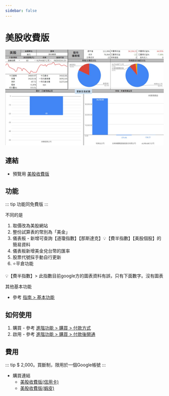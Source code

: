 ```yaml
---
sidebar: false
---
```


# 美股收費版

![](../../.vuepress/public/images/版本_美股版.jpg)

## 連結

- 預覽用 [美股收費版](https://docs.google.com/spreadsheets/d/1tRNgBzPeiY8uIptyv7b59INGh-3ffm-yWGMO9GR77ak)

## 功能

::: tip 功能同免費版
:::

不同的是
1. 取價改為美股網站
2. 整份試算表的幣別為「美金」
3. 儀表板 - 新增可查詢【道瓊指數】【那斯達克】💡【費半指數】【美股個股】的簡易資料
4. 儀表板新增美金兌台幣的匯率
5. 股票代號採手動自行更新
6. ⭐平倉功能

💡【費半指數】> 此指數目前google方的圖表資料有誤，只有下面數字。沒有圖表

其他基本功能
- 參考 [指南 > 基本功能](../Introduction/儀表板.md)

## 如何使用

1. 購買 - 參考 [進階功能 > 購買 > 付款方式](../PayOnly/購買.md#付款方式)
2. 啟用 - 參考 [進階功能 > 購買 > 付款後開通](../PayOnly/購買.md#付款後開通)

## 費用

 ::: tip $ 2,000。買斷制，限用於一個Google帳號
 :::

- 購買連結
  - [美股收費版(信用卡)](https://cart.cashier.ecpay.com.tw/qp/naqB)
  - [美股收費版(蝦皮)](https://shopee.tw/Google%E8%A9%A6%E7%AE%97%E8%A1%A8%E3%80%90%E5%85%A8%E8%87%AA%E5%8B%95%E8%82%A1%E7%A5%A8%E7%AE%A1%E7%90%86%E8%A1%A8-%E7%BE%8E%E8%82%A1%E4%BB%98%E8%B2%BB%E7%89%88%E3%80%91%F0%9F%93%9DExcel-%E8%82%A1%E7%A5%A8%E7%AE%A1%E7%90%86-%E7%AF%84%E6%9C%AC-%E7%BE%8E%E8%82%A1-%E8%82%A1%E7%A5%A8%E8%A8%98%E5%B8%B3-%E8%82%A1%E7%A5%A8%E6%95%B4%E7%90%86-%E8%82%A1%E7%A5%A8%E6%90%8D%E7%9B%8A-i.150537601.3195478292?sp_atk=e1dab470-61cc-4acb-adc1-abae42693845)